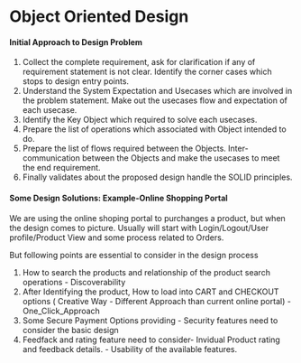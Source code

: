 # Object Oriented Design #
#### Initial Approach to Design Problem ####
1. Collect the complete requirement, ask for clarification if any of requirement statement is not clear. Identify the corner cases which stops to design entry points.
2. Understand the System Expectation and Usecases which are involved in the problem statement. Make out the usecases flow and expectation of each usecase.
3. Identify the Key Object which required to solve each usecases.
4. Prepare the list of operations which associated with Object intended to do. 
5. Prepare the list of flows required between the Objects. Inter-communication between the Objects and make the usecases to meet the end requirement. 
6. Finally validates about the proposed design handle the SOLID principles. 

#### Some Design Solutions: Example-Online Shopping Portal ####
We are using the online shoping portal to purchanges a product, but when the design comes to picture. 
Usually will start with Login/Logout/User profile/Product View and some process related to Orders.

But following points are essential to consider in the design process
1) How to search the products and relationship of the product search operations - Discoverability
2) After Identifying the product, How to load into CART and CHECKOUT options ( Creative Way - Different Approach than current online portal)  - One_Click_Approach
3) Some Secure Payment Options providing - Security features need to consider the basic design
4) Feedfack and rating feature need to consider- Invidual Product rating and feedback details. - Usability of the available features.
